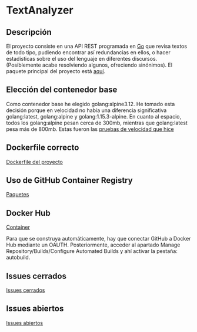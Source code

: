 # TextAnalyzer

## Descripción

El proyecto consiste en una API REST programada en [Go](https://golang.org/) que revisa textos de todo tipo, pudiendo encontrar así redundancias en ellos, o hacer estadísticas sobre el uso del lenguaje en diferentes discursos. (Posiblemente acabe resolviendo algunos, ofreciendo sinónimos). El paquete principal del proyecto está [aquí](src/texto).

## Elección del contenedor base

Como contenedor base he elegido golang:alpine3.12. He tomado esta decisión porque
en velocidad no había una diferencia significativa golang:latest,
golang:alpine y golang:1.15.3-alpine. En cuanto al espacio,
todos los golang:alpine pesan cerca de 300mb, mientras que golang:latest pesa más
de 800mb. Estas fueron las [pruebas de velocidad que hice](https://github.com/guillelpnz/TextAnalyzer/blob/master/docs/pruebas_velocidad.md)

## Dockerfile correcto

[Dockerfile del proyecto](https://github.com/guillelpnz/TextAnalyzer/blob/master/Dockerfile)

## Uso de GitHub Container Registry

[Paquetes](https://github.com/guillelpnz?tab=packages)

## Docker Hub

[Container](https://hub.docker.com/r/guillelpnz/textanalyzer/tags)

Para que se construya automáticamente, hay que conectar GitHub a Docker Hub mediante un OAUTH. Posteriormente, acceder al apartado Manage Repository/Builds/Configure Automated Builds y ahí activar la pestaña: autobuild.

<!-- ## Motivación

Durante el trayecto que llevo recorrido de carrera, he tenido que hacer numerosas documentaciones, exposiciones, explicaciones, etc. Esto hizo que me diera cuenta de que paso bastante tiempo revisando si uso palabras de manera redundante. Por lo que se me ocurrió esta pequeña API que facilita el trabajo de analizar textos. -->

<!-- ## Uso de la aplicación

1. Para poder hacer uso de TextAnalyzer debes previamente
[instalar](https://golang.org/dl/) y [configurar](https://golang.org/doc/install)
Go correctamente en tu sistema.

2. Debes descargarte este repositorio.

- Para poder testear la aplicación, debes estar en el directorio raíz del
proyecto y ejecutar el comando:

&nbsp;&nbsp;&nbsp;&nbsp;&nbsp;&nbsp;&nbsp;&nbsp;&nbsp; `make test`

- Para ver las cabeceras de los métodos del paquete texto debes estar en el
directorio raíz del proyecto y ejecutar el comando:

&nbsp;&nbsp;&nbsp;&nbsp;&nbsp;&nbsp;&nbsp;&nbsp;&nbsp; `make doc`

## Herramientas utilizadas

El lenguaje que se va a utilizar es Go. Estas son el resto de [herramientas](docs/herramientas.md). -->
<!-- 

## Interfaz inicial

[Interfaz inicial](src/texto.go)

## Testeo de la interfaz

[Testeo de la interfaz](src/texto_test.go)

## Funciones auxiliares

[Funciones auxiliares](src/funcs.go)

## Testeo de funciones auxiliares

[Testeo de funciones auxiliares](src/funcs_test.go)

## Archivo iv.yaml

[Fichero iv.yaml](iv.yaml) -->

## Issues cerrados

[Issues cerrados](https://github.com/guillelpnz/TextAnalyzer/issues?q=is%3Aissue+is%3Aclosed)

## Issues abiertos

[Issues abiertos](https://github.com/guillelpnz/TextAnalyzer/issues)
